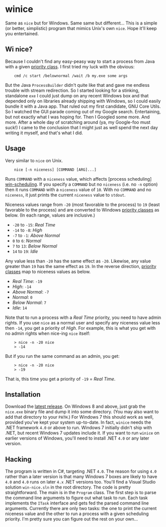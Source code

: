 winice
======
Same as `nice` but for Windows. Same same but different...
This is a simple (or better, simplistic) program that mimics Unix's own
`nice`. Hope it'll keep you entertained.


Wi nice?
--------
Because I couldn't find any easy-peasy way to start a process from Java
with a given [priority class][set-priority]. I first tried my luck with
the obvious:

        cmd /c start /belownormal /wait /b my.exe some args

But the Java `ProcessBuilder` didn't quite like that and gave me endless
trouble with stream redirection. So I started looking for a stinking,
standalone `exe` I could just dump on any recent Windows box and that
depended only on libraries already shipping with Windows, so I could
easily bundle it with a Java app. That ruled out my first candidate, GNU
Core Utils. So I watched the GUI parade coming out of my Google search.
Entertaining, but not exactly what I was hoping for. Then I Googled some
more. And more. After a whole day of scratching around (ya, my Google-foo
must suck!) I came to the conclusion that I might just as well spend the
next day writing it myself, and that's what I did.


Usage
-----
Very similar to `nice` on Unix.

        nice [-n niceness] [COMMAND [ARG]...]

Runs `COMMAND` with a `niceness` value, which affects [process scheduling]
[win-scheduling]. If you specify a `COMMAND` but no `niceness` (i.e. no
`-n` option) then it runs `COMMAND` with a `niceness` value of `10`. With
no `COMMAND` and no `niceness`, it just prints the current `niceness` value
to `stdout`.

Niceness values range from `-20` (most favorable to the process) to `19`
(least favorable to the process) and are converted to Windows [priority
classes][set-priority] as below. (In each range, values are inclusive.)

* `-20` to `-15`: *Real Time*
* `-14` to `-8`: *High*
* `-7` to `-1`: *Above Normal*
* `0` to `6`: *Normal*
* `7` to `13`: *Below Normal*
* `14` to `19`: *Idle*

Any value less than `-20` has the same effect as `-20`. Likewise, any
value greater than `19` has the same effect as `19`. In the reverse
direction, [priority classes][set-priority] map to niceness values
as below.

* *Real Time*: `-19`
* *High*: `-14`
* *Above Normal*: `-7`
* *Normal*: `0`
* *Below Normal*: `7`
* *Idle*: `14`

Note that to run a process with a *Real Time* priority, you need to have
admin rights. If you use `nice` as a normal user and specify any niceness
value less then `-14`, you get a priority of *High*. For example, this is
what you get with no admin rights when nice-ing `nice` itself:

        > nice -n -20 nice
        > -14

But if you run the same command as an admin, you get:

        > nice -n -20 nice
        > -19

That is, this time you get a priority of `-19` = *Real Time*.


Installation
------------
Download the [latest release][latest-release]. On Windows 8 and above,
just grab the `nice.exe` binary file and dump it into some directory.
(You may also want to add that directory to your `PATH`.)
For Windows 7 this should work as well, provided you've kept your system
up-to-date. In fact, `winice` needs the .NET framework `4.0` or above
to run. Windows 7 initially didn't ship with .NET, but recent Windows 7
updates include it. If you want to run `winice` on earlier versions of
Windows, you'll need to install .NET `4.0` or any later version.


Hacking
-------
The program is written in C#, targeting .NET `4.0`. The reason for using
`4.0` rather than a later version is that many Windows 7 boxes are likely
to have `4.0` and `4.0` runs on later `4.x` .NET versions too.
You'll find a Visual Studio solution `win-nice.sln` in the root directory.
The code is pretty straightforward. The main is in the `Program` class.
The first step is to parse the command line arguments to figure out what
task to run. Each task implements the `ITask` interface and gets fed the
parsed command line arguments. Currently there are only two tasks: the
one to print the current niceness value and the other to run a process
with a given scheduling priority. I'm pretty sure you can figure out the
rest on your own...




[latest-release]: https://github.com/c0c0n3/winice/releases/latest
    "Latest winice Release"
[set-priority]: https://msdn.microsoft.com/en-us/library/windows/desktop/ms686219(v=vs.85).aspx
    "Windows API - SetPriorityClass Function"
[win-scheduling]: https://msdn.microsoft.com/en-us/library/windows/desktop/ms685100(v=vs.85).aspx
    "Windows Scheduling Priorities"

